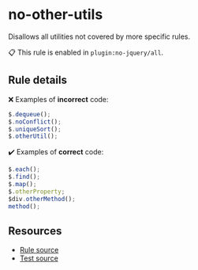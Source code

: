[//]: # (This file is generated by eslint-docgen. Do not edit it directly.)

# no-other-utils

Disallows all utilities not covered by more specific rules.

📋 This rule is enabled in `plugin:no-jquery/all`.

## Rule details

❌ Examples of **incorrect** code:
```js
$.dequeue();
$.noConflict();
$.uniqueSort();
$.otherUtil();
```

✔️ Examples of **correct** code:
```js
$.each();
$.find();
$.map();
$.otherProperty;
$div.otherMethod();
method();
```

## Resources

* [Rule source](/src/rules/no-other-utils.js)
* [Test source](/tests/rules/no-other-utils.js)
